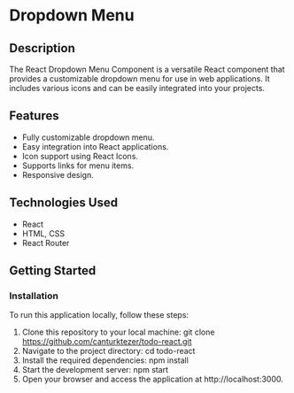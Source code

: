 # Dropdown Menu

## Description
The React Dropdown Menu Component is a versatile React component that provides a customizable dropdown menu for use in web applications. It includes various icons and can be easily integrated into your projects.

## Features
- Fully customizable dropdown menu.
- Easy integration into React applications.
- Icon support using React Icons.
- Supports links for menu items.
- Responsive design.

## Technologies Used
- React
- HTML, CSS
- React Router

## Getting Started
### Installation
To run this application locally, follow these steps:

1. Clone this repository to your local machine: git clone https://github.com/canturktezer/todo-react.git
2. Navigate to the project directory: cd todo-react
3. Install the required dependencies: npm install
4. Start the development server: npm start
5. Open your browser and access the application at http://localhost:3000.
